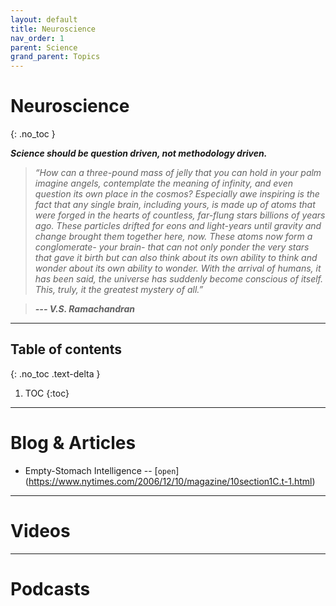 ```yaml
---
layout: default
title: Neuroscience
nav_order: 1
parent: Science
grand_parent: Topics
---
```


# Neuroscience
{: .no_toc }

__*Science should be question driven, not methodology driven.*__

> *“How can a three-pound mass of jelly that you can hold in your palm imagine angels, contemplate the meaning of infinity, and even question its own place in the cosmos? Especially awe inspiring is the fact that any single brain, including yours, is made up of atoms that were forged in the hearts of countless, far-flung stars billions of years ago. These particles drifted for eons and light-years until gravity and change brought them together here, now. These atoms now form a conglomerate- your brain- that can not only ponder the very stars that gave it birth but can also think about its own ability to think and wonder about its own ability to wonder. With the arrival of humans, it has been said, the universe has suddenly become conscious of itself. This, truly, it the greatest mystery of all.”*

> *__--- V.S. Ramachandran__*

---

## Table of contents
{: .no_toc .text-delta }

1. TOC
{:toc}

---

# Blog & Articles

- Empty-Stomach Intelligence -- [`open`] (https://www.nytimes.com/2006/12/10/magazine/10section1C.t-1.html)

---

# Videos

---

# Podcasts
